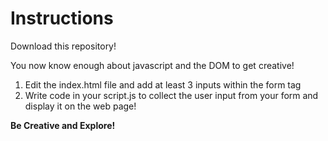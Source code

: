 # Instructions

Download this repository!

You now know enough about javascript and the DOM to get creative!

1. Edit the index.html file and add at least 3 inputs within the form tag
2. Write code in your script.js to collect the user input from your form and display it on the web page!

**Be Creative and Explore!**
